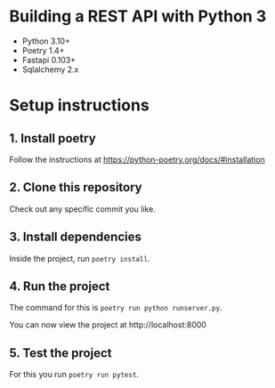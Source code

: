 # Building a REST API with Python 3
- Python 3.10+
- Poetry 1.4+
- Fastapi 0.103+
- Sqlalchemy 2.x

# Setup instructions

## 1. Install poetry

Follow the instructions at https://python-poetry.org/docs/#installation

## 2. Clone this repository

Check out any specific commit you like.

## 3. Install dependencies

Inside the project, run `poetry install`.

## 4. Run the project

The command for this is `poetry run python runserver.py`.

You can now view the project at http://localhost:8000

## 5. Test the project

For this you run `poetry run pytest`.